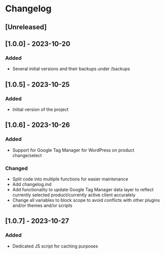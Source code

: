 # Changelog

## [Unreleased]

## [1.0.0] - 2023-10-20

### Added

- Several initial versions and their backups under /backups

## [1.0.5] - 2023-10-25

### Added
- Initial version of the project

## [1.0.6] - 2023-10-26

### Added
- Support for Google Tag Manager for WordPress on product change/select

### Changed
- Split code into multiple functions for easier maintenance
- Add changelog.md
- Add functionality to update Google Tag Manager data layer to reflect currently selected product/currently active client accurately
- Change all variables to block scope to avoid conflicts with other plugins and/or themes and/or scripts

## [1.0.7] - 2023-10-27

### Added
- Dedicated JS script for caching purposes